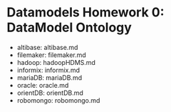 # Datamodels Homework 0: DataModel Ontology
* altibase: altibase.md
* filemaker: filemaker.md
* hadoop: hadoopHDMS.md
* informix: informix.md
* mariaDB: mariaDB.md
* oracle: oracle.md
* orientDB: orientDB.md
* robomongo: robomongo.md
